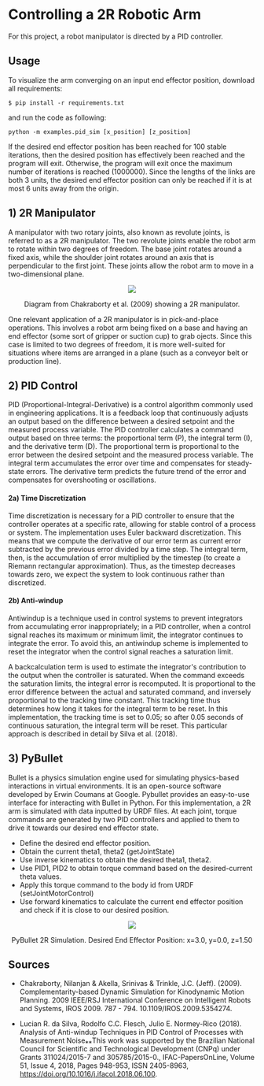 # Controlling a 2R Robotic Arm 

For this project, a robot manipulator is directed by a PID controller.


## Usage 

To visualize the arm converging on an input end effector position, download all requirements:

```
$ pip install -r requirements.txt
```

and run the code as following:

``` 
python -m examples.pid_sim [x_position] [z_position]
```

If the desired end effector position has been reached for 100 stable iterations, then the desired position has effectively been reached and the program will exit. Otherwise, the program will exit once the maximum number of iterations is reached (1000000). Since the lengths of the links are both 3 units, the desired end effector position can only be reached if it is at most 6 units away from the origin.

## 1) 2R Manipulator
A manipulator with two rotary joints, also known as revolute joints, is referred to as a 2R manipulator. The two revolute joints enable the robot arm to rotate within two degrees of freedom. The base joint rotates around a fixed axis, while the shoulder joint rotates around an axis that is perpendicular to the first joint. These joints allow the robot arm to move in a two-dimensional plane.

<p align="center">
  <img src="https://user-images.githubusercontent.com/71537050/224106200-a9d1e3ca-1321-4dbd-9417-7389fe0f5a11.png">
</p>
<p align="center">
  Diagram from Chakraborty et al. (2009) showing a 2R manipulator.
</p>

One relevant application of a 2R manipulator is in pick-and-place operations. This involves a robot arm being fixed on a base and having an end effector (some sort of gripper or suction cup) to grab ojects. Since this case is limited to two degrees of freedom, it is more well-suited for situations where items are arranged in a plane (such as a conveyor belt or production line). 

## 2) PID Control
PID (Proportional-Integral-Derivative) is a control algorithm commonly used in engineering applications. It is a feedback loop that continuously adjusts an output based on the difference between a desired setpoint and the measured process variable. The PID controller calculates a command output based on three terms: the proportional term (P), the integral term (I), and the derivative term (D). The proportional term is proportional to the error between the desired setpoint and the measured process variable. The integral term accumulates the error over time and compensates for steady-state errors. The derivative term predicts the future trend of the error and compensates for overshooting or oscillations.  

#### 2a) Time Discretization

Time discretization is necessary for a PID controller to ensure that the controller operates at a specific rate, allowing for stable control of a process or system. The implementation uses Euler backward discretization. This means that we compute the derivative of our error term as current error subtracted by the previous error divided by a time step. The integral term, then, is the accumulation of error multiplied by the timestep (to create a Riemann rectangular approximation). Thus, as the timestep decreases towards zero, we expect the system to look continuous rather than discretized. 

#### 2b) Anti-windup 

Antiwindup is a technique used in control systems to prevent integrators from accumulating error inappropriately; in a PID controller, when a control signal reaches its maximum or minimum limit, the integrator continues to integrate the error. To avoid this, an antiwindup scheme is implemented to reset the integrator when the control signal reaches a saturation limit. 

A backcalculation term is used to estimate the integrator's contribution to the output when the controller is saturated. When the command exceeds the saturation limits, the integral error is recomputed. It is proportional to the error difference between the actual and saturated command, and inversely proportional to the tracking time constant.  This tracking time thus determines how long it takes for the integral term to be reset. In this implementation, the tracking time is set to 0.05; so after 0.05 seconds of continuous saturation, the integral term will be reset. This particular approach is described in detail by Silva et al. (2018). 

## 3) PyBullet
Bullet is a physics simulation engine used for simulating physics-based interactions in virtual environments. It is an open-source software developed by Erwin Coumans at Google. Pybullet provides an easy-to-use interface for interacting with Bullet in Python. For this implementation, a 2R arm is simulated with data inputted by URDF files. At each joint, torque commands are generated by two PID controllers and applied to them to drive it towards our desired end effector state.

- Define the desired end effector position.
- Obtain the current theta1, theta2 (getJointState)
- Use inverse kinematics to obtain the desired theta1, theta2.
- Use PID1, PID2 to obtain torque command based on the desired-current theta values.
- Apply this torque command to the body id from URDF (setJointMotorControl)
- Use forward kinematics to calculate the current end effector position and check if it is close to our desired position.

<p align="center">
  <img src="![image](https://user-images.githubusercontent.com/71537050/230735802-75ef08e2-1502-4fa0-8688-2a541c0b7ade.png)
"
</p>
<p align="center">
  PyBullet 2R Simulation. Desired End Effector Position: x=3.0, y=0.0, z=1.50
</p>

 

## Sources

- Chakraborty, Nilanjan & Akella, Srinivas & Trinkle, J.C. (Jeff). (2009). Complementarity-based Dynamic Simulation for Kinodynamic Motion Planning. 2009 IEEE/RSJ International Conference on Intelligent Robots and Systems, IROS 2009. 787 - 794. 10.1109/IROS.2009.5354274. 

- Lucian R. da Silva, Rodolfo C.C. Flesch, Julio E. Normey-Rico (2018). Analysis of Anti-windup Techniques in PID Control of Processes with Measurement Noise⁎⁎This work was supported by the Brazilian National Council for Scientific and Technological Development (CNPq) under Grants 311024/2015-7 and 305785/2015-0., IFAC-PapersOnLine, Volume 51, Issue 4, 2018, Pages 948-953, ISSN 2405-8963, https://doi.org/10.1016/j.ifacol.2018.06.100.

